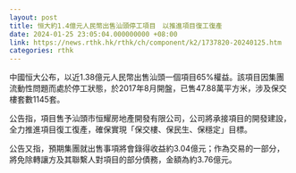 ```yaml
---
layout: post
title: 恒大約1.4億元人民幣出售汕頭停工項目　以推進項目復工復產
date: 2024-01-25 23:05:04.000000000 +08:00
link: https://news.rthk.hk/rthk/ch/component/k2/1737820-20240125.htm
categories: rthk
---
```


中國恒大公布，以近1.38億元人民幣出售汕頭一個項目65%權益。該項目因集團流動性問題而處於停工狀態，於2017年8月開盤，已售47.88萬平方米，涉及保交樓套數1145套。

公告指，項目售予汕頭市恒耀房地產開發有限公司，公司將承接項目的開發建設，全力推進項目復工復產，確保實現「保交樓、保民生、保穩定」目標。

公告又指，預期集團就出售事項將會錄得收益約3.04億元；作為交易的一部分，將免除轉讓方及其聯繫人對項目的部分債務，金額為約3.76億元。
